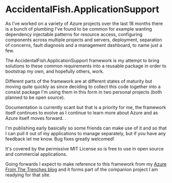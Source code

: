 AccidentalFish.ApplicationSupport
=================================

As I've worked on a variety of Azure projects over the last 18 months there is a bunch of plumbing I've found to be common for example wanting dependency injectable patterns for resource access, configuring components across multiple projects and servers, deployment, separation of concerns, fault diagnosis and a management dashboard, to name just a few.

The AccidentalFish.ApplicationSupport framework is my attempt to bring solutions to these common requirements into a reusable package in order to bootstrap my own, and hopefully others, work.

Different parts of the framework are at different states of maturity but moving quite quickly as since deciding to collect this code together into a consist package I'm using them in this form in two personal projects (both planned to be open source).

Documentation is currently scant but that is a priority for me, the framework itself continues to evolve as I continue to learn more about Azure and as Azure itself moves forward. .

I'm publishing early basically so some friends can make use of it and so that I can pull it out of my applications to manage separately, but if you have any feedback let me know. Bug fixes greatly welcomed!

It's covered by the permissive MIT License so is free to use in open source and commercial applications.

Going forwards I expect to make reference to this framework from my [Azure From The Trenches blog](http://www.azurefromthetrenches.com) and it forms part of the companion project I am readying for that site.

